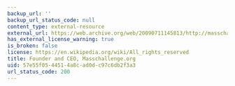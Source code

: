 ```yaml
---
backup_url: ''
backup_url_status_code: null
content_type: external-resource
external_url: https://web.archive.org/web/20090711145813/http://masschallenge.org/team
has_external_license_warning: true
is_broken: false
license: https://en.wikipedia.org/wiki/All_rights_reserved
title: Founder and CEO, Masschallenge.org
uid: 57e55f05-4451-4a8c-ad0d-c97c6db2f3a3
url_status_code: 200
---
```

